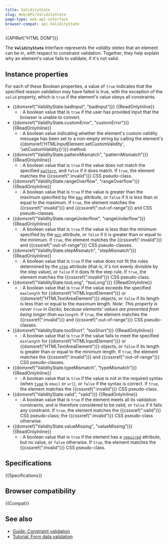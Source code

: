 ```yaml
---
title: ValidityState
slug: Web/API/ValidityState
page-type: web-api-interface
browser-compat: api.ValidityState
---
```


{{APIRef("HTML DOM")}}

The **`ValidityState`** interface represents the _validity states_ that an element can be in, with respect to constraint validation. Together, they help explain why an element's value fails to validate, if it's not valid.

## Instance properties

For each of these Boolean properties, a value of `true` indicates that the specified reason validation may have failed is true, with the exception of the `valid` property, which is `true` if the element's value obeys all constraints.

- {{domxref("ValidityState.badInput", "badInput")}} {{ReadOnlyInline}}
  - : A boolean value that is `true` if the user has provided input that the browser is unable to convert.
- {{domxref("ValidityState.customError", "customError")}} {{ReadOnlyInline}}
  - : A boolean value indicating whether the element's custom validity message has been set to a non-empty string by calling the element's {{domxref('HTMLInputElement.setCustomValidity', 'setCustomValidity()')}} method.
- {{domxref("ValidityState.patternMismatch", "patternMismatch")}} {{ReadOnlyInline}}
  - : A boolean value that is `true` if the value does not match the specified [`pattern`](/en-US/docs/Web/HTML/Reference/Element/input#pattern), and `false` if it does match. If `true`, the element matches the {{cssxref(":invalid")}} CSS pseudo-class.
- {{domxref("ValidityState.rangeOverflow", "rangeOverflow")}} {{ReadOnlyInline}}
  - : A boolean value that is `true` if the value is greater than the maximum specified by the [`max`](/en-US/docs/Web/HTML/Reference/Element/input#max) attribute, or `false` if it is less than or equal to the maximum. If `true`, the element matches the {{cssxref(":invalid")}} and {{cssxref(":out-of-range")}} and CSS pseudo-classes.
- {{domxref("ValidityState.rangeUnderflow", "rangeUnderflow")}} {{ReadOnlyInline}}
  - : A boolean value that is `true` if the value is less than the minimum specified by the [`min`](/en-US/docs/Web/HTML/Reference/Element/input#min) attribute, or `false` if it is greater than or equal to the minimum. If `true`, the element matches the {{cssxref(":invalid")}} and {{cssxref(":out-of-range")}} CSS pseudo-classes.
- {{domxref("ValidityState.stepMismatch", "stepMismatch")}} {{ReadOnlyInline}}
  - : A boolean value that is `true` if the value does not fit the rules determined by the [`step`](/en-US/docs/Web/HTML/Reference/Element/input#step) attribute (that is, it's not evenly divisible by the step value), or `false` if it does fit the step rule. If `true`, the element matches the {{cssxref(":invalid")}} CSS pseudo-class.
- {{domxref("ValidityState.tooLong", "tooLong")}} {{ReadOnlyInline}}
  - : A boolean value that is `true` if the value exceeds the specified `maxlength` for {{domxref("HTMLInputElement")}} or {{domxref("HTMLTextAreaElement")}} objects, or `false` if its length is less than or equal to the maximum length. _Note: This property is never `true` in Gecko, because elements' values are prevented from being longer than `maxlength`._ If `true`, the element matches the {{cssxref(":invalid")}} and {{cssxref(":out-of-range")}} CSS pseudo-classes.
- {{domxref("ValidityState.tooShort", "tooShort")}} {{ReadOnlyInline}}
  - : A boolean value that is `true` if the value fails to meet the specified `minlength` for {{domxref("HTMLInputElement")}} or {{domxref("HTMLTextAreaElement")}} objects, or `false` if its length is greater than or equal to the minimum length. If `true`, the element matches the {{cssxref(":invalid")}} and {{cssxref(":out-of-range")}} CSS pseudo-classes.
- {{domxref("ValidityState.typeMismatch", "typeMismatch")}} {{ReadOnlyInline}}
  - : A boolean value that is `true` if the value is not in the required syntax (when [`type`](/en-US/docs/Web/HTML/Reference/Element/input#type) is `email` or `url`), or `false` if the syntax is correct. If `true`, the element matches the {{cssxref(":invalid")}} CSS pseudo-class.
- {{domxref("ValidityState.valid", "valid")}} {{ReadOnlyInline}}
  - : A boolean value that is `true` if the element meets all its validation constraints, and is therefore considered to be valid, or `false` if it fails any constraint. If `true`, the element matches the {{cssxref(":valid")}} CSS pseudo-class; the {{cssxref(":invalid")}} CSS pseudo-class otherwise.
- {{domxref("ValidityState.valueMissing", "valueMissing")}} {{ReadOnlyInline}}
  - : A boolean value that is `true` if the element has a [`required`](/en-US/docs/Web/HTML/Reference/Element/input#required) attribute, but no value, or `false` otherwise. If `true`, the element matches the {{cssxref(":invalid")}} CSS pseudo-class.

## Specifications

{{Specifications}}

## Browser compatibility

{{Compat}}

## See also

- [Guide: Constraint validation](/en-US/docs/Web/HTML/Constraint_validation)
- [Tutorial: Form data validation](/en-US/docs/Learn_web_development/Extensions/Forms/Form_validation)
